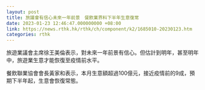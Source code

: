 ```yaml
---
layout: post
title: 旅議會有信心未來一年前景　餐飲業界料下半年生意復常
date: 2023-01-23 12:46:47.000000000 +08:00
link: https://news.rthk.hk/rthk/ch/component/k2/1685010-20230123.htm
categories: rthk
---
```


旅遊業議會主席徐王美倫表示，對未來一年前景有信心。但估計到明年，甚至明年中，旅遊業生意才能恢復至疫情前水平。

餐飲聯業協會會長黃家和表示，本月生意額超過100億元，接近疫情前的9成，預期下半年起，生意會恢復常態。
